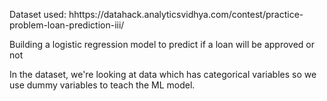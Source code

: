 Dataset used:
hhttps://datahack.analyticsvidhya.com/contest/practice-problem-loan-prediction-iii/

Building a logistic regression model to predict if a loan will be approved or not

In the dataset, we're looking at data which has categorical variables so we use dummy variables to teach the ML model. 


